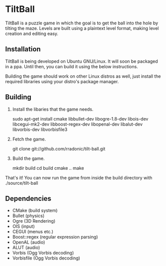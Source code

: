 TiltBall
========

TiltBall is a puzzle game in which the goal is to get the ball into
the hole by tilting the maze. Levels are built using a plaintext level
format, making level creation and editing easy.

Installation
------------

TiltBall is being developed on Ubuntu GNU/Linux. It will soon be
packaged in a ppa. Until then, you can build it using the below
instructions.

Building the game should work on other Linux distros as well, just
install the required libraries using your distro's package manager.

Building
--------

1) Install the libaries that the game needs.

    sudo apt-get install cmake libbullet-dev libogre-1.8-dev libois-dev libcegui-mk2-dev libboost-regex-dev libopenal-dev libalut-dev libvorbis-dev libvorbisfile3

2) Fetch the game.

    git clone git://github.com/rradonic/tilt-ball.git

3) Build the game.

    mkdir build
    cd build
    cmake ..
    make

That's it! You can now run the game from inside the build directory
with ./source/tilt-ball

Dependencies
------------

* CMake (build system)
* Bullet (physics)
* Ogre (3D Rendering)
* OIS (input)
* CEGUI (menus etc.)
* Boost::regex (regular expression parsing)
* OpenAL (audio)
* ALUT (audio)
* Vorbis (Ogg Vorbis decoding)
* Vorbisfile (Ogg Vorbis decoding)
